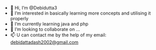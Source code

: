- 👋 Hi, I’m @Debidutta3
- 👀 I’m interested in basically learning more concepts and utilising it properly
- 🌱 I’m currently learning java and php
- 💞️ I’m looking to collaborate on ...
- 📫 U can contact me by the help of my email: debidattadash2002@gmail.com

<!---
Debidutta3/Debidutta3 is a ✨ special ✨ repository because its `README.md` (this file) appears on your GitHub profile.
You can click the Preview link to take a look at your changes.
--->

